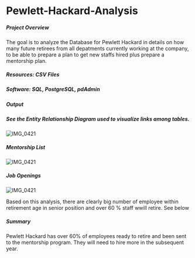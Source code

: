 # Pewlett-Hackard-Analysis

##### Project Overview 

The goal is to analyze the Database for Pewlett Hackard  in details on how many future retirees from all depatments currently working at the company, to be able to prepare a plan to get new staffs hired plus prepare a mentorship plan.


##### Resources: CSV Files 
##### Software: SQL, PostgreSQL, pdAdmin

##### Output

##### See the Entity Relationship Diagram used to visualize links among tables. 

![IMG_0421](https://user-images.githubusercontent.com/106555873/179400408-2d970ad7-7d9f-4fe1-b3da-40298427dfb3.png)

##### Mentorship List 

![IMG_0421](https://user-images.githubusercontent.com/106555873/179400389-a0c09ab6-58ce-4da5-8cb9-3f69dcfc1cde.png)

##### Job Openings 

![IMG_0421](https://user-images.githubusercontent.com/106555873/179400358-5145f070-cc16-4886-8933-ec2f345fc77a.png)

Based on this analysis, there are clearly big number of employee within retirement age in senior position and over 60 % staff wwill retire. 
See below 



##### Summary 

Pewlett Hackard has over 60% of employees ready to retire and been sent to the mentorship program. They will need to hire more in the subsequent year. 

